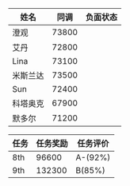 |姓名|同调|负面状态|
|-|-|-|
|澄观|73800|
|艾丹|72800|
|Lina|73100|
|米斯兰达|73500|
|Sun|72400|
|科塔奥克|67900|
|默多尔|71200|

|任务|任务奖励|任务评价|
|-|-|-|
|8th|96600|A-(92%)|
|9th|132300|B(85%)|
